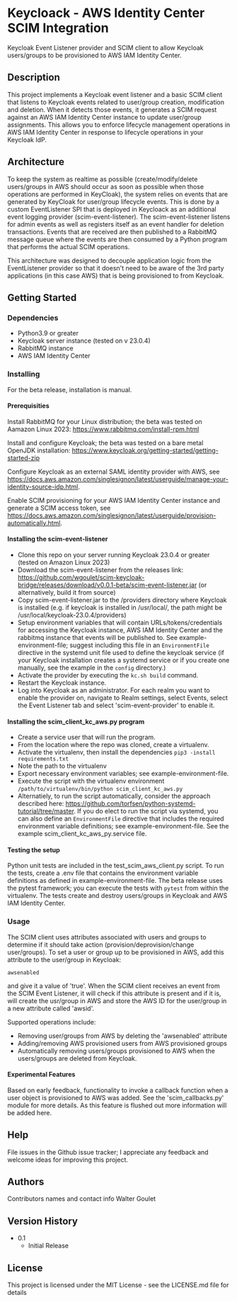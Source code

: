 # Keycloack - AWS Identity Center SCIM Integration

Keycloak Event Listener provider and SCIM client to allow Keycloak users/groups to be provisioned to AWS IAM Identity Center.

## Description

This project implements a Keycloak event listener and a basic SCIM client that listens to Keycloak events related to user/group creation, modification and deletion. When it detects those events, it generates a SCIM request against an AWS IAM Identity Center instance to update user/group assignments. This allows you to enforce lifecycle management operations in AWS IAM Identity Center in response to lifecycle operations in your Keycloak IdP.

## Architecture

To keep the system as realtime as possible (create/modify/delete users/groups in AWS should occur as soon as possible when those operations are performed in KeyCloak), the system relies on events that are generated by KeyCloak for user/group lifecycle events. This is done by a custom EventListener SPI that is deployed in Keycloack as an additional event logging provider (scim-event-listener). The scim-event-listener listens for admin events as well as registers itself as an event handler for deletion transactions. Events that are received are then published to a RabbitMQ message queue where the events are then consumed by a Python program that performs the actual SCIM operations.

This architecture was designed to decouple application logic from the EventListener provider so that it doesn't need to be aware of the 3rd party applications (in this case AWS) that is being provisioned to from Keycloak.

## Getting Started

### Dependencies

* Python3.9 or greater
* Keycloak server instance (tested on v 23.0.4)
* RabbitMQ instance
* AWS IAM Identity Center

### Installing

For the beta release, installation is manual.

#### Prerequisities

Install RabbitMQ for your Linux distribution; the beta was tested on Aamazon Linux 2023: https://www.rabbitmq.com/install-rpm.html

Install and configure Keycloak; the beta was tested on a bare metal OpenJDK installation: https://www.keycloak.org/getting-started/getting-started-zip

Configure Keycloak as an external SAML identity provider with AWS, see https://docs.aws.amazon.com/singlesignon/latest/userguide/manage-your-identity-source-idp.html.

Enable SCIM provisioning for your AWS IAM Identity Center instance and generate a SCIM access token, see https://docs.aws.amazon.com/singlesignon/latest/userguide/provision-automatically.html.

#### Installing the scim-event-listener
* Clone this repo on your server running Keycloak 23.0.4 or greater (tested on Amazon Linux 2023)
* Download the scim-event-listener from the releases link: https://github.com/wgoulet/scim-keycloak-bridge/releases/download/v0.0.1-beta/scim-event-listener.jar (or alternatively, build it from source)
* Copy scim-event-listener.jar to the /providers directory where Keycloak is installed (e.g. if keycloak is installed in /usr/local/, the path might be /usr/local/keycloak-23.0.4/providers)
* Setup environment variables that will contain URLs/tokens/credentials for accessing the Keycloak instance, AWS IAM Identity Center and the rabbitmq instance that events will be published to. See example-environment-file; suggest including this file in an ```EnvironmentFile``` directive in the systemd unit file used to define the keycloak service (if your Keycloak installation creates a systemd service or if you create one manually, see the example in the ```config``` directory.)
* Activate the provider by executing the ```kc.sh build``` command.
* Restart the Keycloak instance.
* Log into Keycloak as an administrator. For each realm you want to enable the provider on, navigate to Realm settings, select Events, select the Event Listener tab and select 'scim-event-provider' to enable it.

#### Installing the scim_client_kc_aws.py program
* Create a service user that will run the program.
* From the location where the repo was cloned, create a virtualenv.
* Activate the virtualenv, then install the dependencies ```pip3 -install requirements.txt```
* Note the path to the virtualenv
* Export necessary environment variables; see example-environment-file.
* Execute the script with the virtualenv environment ```/path/to/virtualenv/bin/python scim_client_kc_aws.py```
* Alternatiely, to run the script automatically, consider the approach described here: https://github.com/torfsen/python-systemd-tutorial/tree/master. If you do elect to run the script via systemd, you can also define an ```EnvironmentFile``` directive that includes the required environment variable definitions; see example-environment-file. See the example scim_client_kc_aws_py.service file.

#### Testing the setup

Python unit tests are included in the test_scim_aws_client.py script. To run the tests, create a .env file that contains the environment variable definitions as defined in example-environment-file. The beta release uses the pytest framework; you can execute the tests with ```pytest``` from within the virtualenv. The tests create and destroy users/groups in Keycloak and AWS IAM Identity Center.

### Usage

The SCIM client uses attributes associated with users and groups to determine if it should take action (provision/deprovision/change user/groups). To set a user or group up to be provisioned in AWS, add this attribute to the user/group in Keycloak:
```
awsenabled
```

and give it a value of 'true'. When the SCIM client receives an event from the SCIM Event Listener, it will check if this attribute is present and if it is, will create the usr/group in AWS and store the AWS ID for the user/group in a new attribute called 'awsid'.

Supported operations include:
- Removing user/groups from AWS by deleting the 'awsenabled' attribute
- Adding/removing AWS provisioned users from AWS provisioned groups
- Automatically removing users/groups provisioned to AWS when the users/groups are deleted from Keycloak.

#### Experimental Features

Based on early feedback, functionality to invoke a callback function when a user object is provisioned to AWS was added. See the 'scim_callbacks.py' module for more details. As this feature is flushed out more information will be added here.

## Help

File issues in the Github issue tracker; I appreciate any feedback and welcome ideas for improving this project.

## Authors

Contributors names and contact info
Walter Goulet


## Version History

* 0.1
    * Initial Release

## License

This project is licensed under the MIT License - see the LICENSE.md file for details

